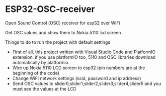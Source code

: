 # ESP32-OSC-receiver
Open Sound Control (OSC) receiver for esp32 over WiFi

Get OSC values and show them to Nokia 5110 lcd screen

Things to do to run the project with default settings
* First of all, this project written with Visual Studio Code and PlatformIO extension.
if you use platformIO too, 5110 and OSC libraries download automatically by platformio.
* Wire up Nokia 5110 LCD screen to esp32 (pin numbers are at the beginning of the code)
* Change WiFi network settings (ssid, password and ip address)
* Send OSC values to slider0,slider1,slider2,slider3,slider4,slider5 and you must see the values at the LCD
